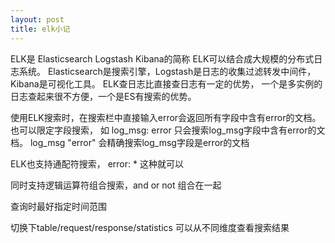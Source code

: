 ```yaml
---
layout: post
title: elk小记
---
```


ELK是 Elasticsearch Logstash Kibana的简称  ELK可以结合成大规模的分布式日志系统。
Elasticsearch是搜索引擎，Logstash是日志的收集过滤转发中间件，Kibana是可视化工具。  ELK查日志比直接查日志有一定的优势，
一个是多实例的日志查起来很不方便，一个是ES有搜索的优势。


使用ELK搜索时，在搜索栏中直接输入error会返回所有字段中含有error的文档。 也可以限定字段搜索， 如 log_msg: error 只会搜索log_msg字段中含有error的文档。 log_msg "error" 会精确搜索log_msg字段是error的文档

ELK也支持通配符搜索， error: * 这种就可以

同时支持逻辑运算符组合搜索，and or not 组合在一起

查询时最好指定时间范围

切换下table/request/response/statistics 可以从不同维度查看搜索结果